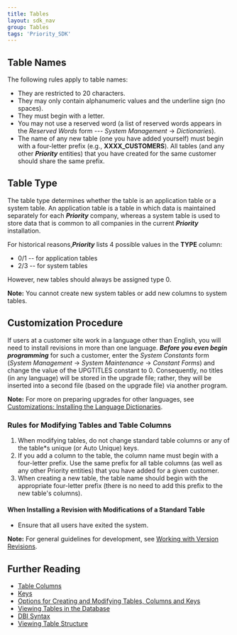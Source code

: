 ```yaml
---
title: Tables
layout: sdk_nav
group: Tables
tags: 'Priority_SDK'
---
```


## Table Names 

The following rules apply to table names:

-   They are restricted to 20 characters.
-   They may only contain alphanumeric values and the underline sign (no
    spaces).
-   They must begin with a letter.
-   You may not use a reserved word (a list of reserved words appears in
    the *Reserved Words* form --- *System Management* → *Dictionaries*).
-   The name of any new table (one you have added yourself) must begin
    with a four-letter prefix (e.g., **XXXX_CUSTOMERS**). All tables
    (and any other ***Priority*** entities) that you have created for
    the same customer should share the same prefix.

## Table Type 

The table type determines whether the table is an application table or a
system table. An application table is a table in which data is
maintained separately for each ***Priority*** company, whereas a
system table is used to store data that is common to all companies in
the current ***Priority*** installation.

For historical reasons,***Priority*** lists 4 possible values in the
**TYPE** column:

-   0/1 -- for application tables
-   2/3 -- for system tables

However, new tables should always be assigned type 0.


**Note:** You cannot create new system tables or add new columns to
system tables.

## Customization Procedure 

If users at a customer site work in a language other than English, you
will need to install revisions in more than one language. ***Before you
even begin programming*** for such a customer, enter the *System
Constants* form (*System Management* → *System Maintenance* → *Constant
Forms*) and change the value of the UPGTITLES constant to 0.
Consequently, no titles (in any language) will be stored in the upgrade
file; rather, they will be inserted into a second file (based on the
upgrade file) via another program.


**Note:** For more on preparing upgrades for other languages, see
[Customizations: Installing the Language Dictionaries](Customizations-Language-Dictionaries).


### Rules for Modifying Tables and Table Columns 

1.  When modifying tables, do not change standard table columns or any
    of the table*s unique (or Auto Unique) keys.
2.  If you add a column to the table, the column name must begin with a
    four-letter prefix. Use the same prefix for all table columns (as
    well as any other Priority entities) that you have added for a given
    customer.
3.  When creating a new table, the table name should begin with the
    appropriate four-letter prefix (there is no need to add this prefix
    to the new table's columns).

#### When Installing a Revision with Modifications of a Standard Table 

-   Ensure that all users have exited the system.


**Note:** For general guidelines for development, see [Working with Version Revisions](Installing-Your-Customizations#Working-with-Version-Revisions ).


## Further Reading 

-   [Table Columns](Table-Columns )
-   [Keys](Keys )
-   [Options for Creating and Modifying Tables, Columns and
    Keys](Create-Modify-Tables )
-   [Viewing Tables in the Database](View-Tables )
-   [DBI Syntax](DBI-Syntax )
-   [Viewing Table Structure](TableStructure )
